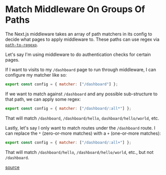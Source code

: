 # Match Middleware On Groups Of Paths

The Next.js middleware takes an array of path matchers in its config to decide
what pages to apply middleware to. These paths can use regex via
[`path-to-regexp`](https://github.com/pillarjs/path-to-regexp#path-to-regexp-1).

Let's say I'm using middleware to do authentication checks for certain pages.

If I want to visits to my `/dashboard` page to run through middleware, I can
configure my matcher like so:

```javascript
export const config = { matcher: ["/dashboard"] };
```

If we want to match against `/dashboard` and any possible sub-structure to that
path, we can apply some regex:

```javascript
export const config = { matcher: ["/dashboard/:all*"] };
```

That will match `/dashboard`, `/dashboard/hello`, `dashboard/hello/world`, etc.

Lastly, let's say I only want to match routes under the `/dashboard` route. I
can replace the `*` (zero-or-more matches) with a `+` (one-or-more matches):

```javascript
export const config = { matcher: ["/dashboard/:all+"] };
```

That will match `/dashboard/hello`, `/dashboard/hello/world`, etc., but not
`/dashboard`.

[source](https://nextjs.org/docs/app/building-your-application/routing/middleware)
